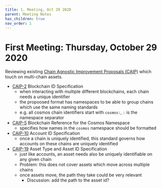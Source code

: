 ```yaml
---
title: 1. Meeting, Oct 29 2020
parent: Meeting Notes
has_children: true
nav_order: 1
---
```


# First Meeting: Thursday, October 29 2020

Reviewing existing [Chain Agnostic Improvement Proposals (CAIP)](https://github.com/ChainAgnostic/CAIPs) which touch on multi-chain assets.

- [CAIP-2](https://github.com/ChainAgnostic/CAIPs/blob/master/CAIPs/caip-2.md) Blockchain ID Specification
    - when interacting with multiple different blockchains, each chain needs a unique identifier
    - the propoosed format has namespaces to be able to group chains which use the same naming standards
    - e.g. all cosmos chain identifiers start with `cosmos:`, `:` is the namespace separator
- [CAIP-5](https://github.com/ChainAgnostic/CAIPs/blob/master/CAIPs/caip-5.md) Blockchain Reference for the Cosmos Namespace
    - specifies how names in the `cosmos` namespace should be formatted
- [CAIP-10](https://github.com/ChainAgnostic/CAIPs/blob/master/CAIPs/caip-10.md) Account ID Specification
    - once a chain is uniquely identified, this standard governs how accounts on these chains are uniquely identified
- [CAIP-19](https://github.com/ChainAgnostic/CAIPs/blob/master/CAIPs/caip-19.md) Asset Type and Asset ID Specification
    - just like accounts, an asset needs also be uniquely identifiable on any given chain
    - Problem: this does not cover assets which move across multiple chains
    - once assets move, the path they take could be very relevant 
        - Discussion: add the path to the asset id?